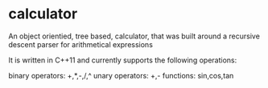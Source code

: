 # calculator
An object orientied, tree based, calculator, that was built around a recursive descent parser for arithmetical expressions

It is written in C++11 and currently supports the following operations:

binary operators: +,\*,-,/,^
unary operators: +,-
functions: sin,cos,tan
